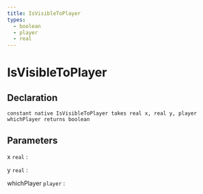```yaml
---
title: IsVisibleToPlayer
types:
  - boolean
  - player
  - real
---
```


# IsVisibleToPlayer

## Declaration

```jass
constant native IsVisibleToPlayer takes real x, real y, player whichPlayer returns boolean
```

## Parameters
x `real`
: 

y `real`
: 

whichPlayer `player`
: 

